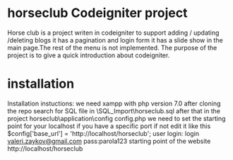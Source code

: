 # horseclub Codeigniter project
Horse club is a project writen in codeigniter to support adding / updating /deleting blogs it has a pagination and login form
it has a slide show in the main page.The rest of the menu is not implemented.
The purpose of the project is to give a quick introduction about codeigniter. 
# installation
Installation instuctions: 
we need xampp with php version 7.0 
after cloning the repo search for SQL file in
\SQL_Import\horseclub.sql
after that in the project
horseclub\application\config
config.php 
we need to set the starting point for your localhost if you have a specific port
if not edit it like this
$config['base_url'] = 'http://localhost/horseclub';
user login:
login valeri.zaykov@gmail.com
pass:parola123
starting point of the website
http://localhost/horseclub


